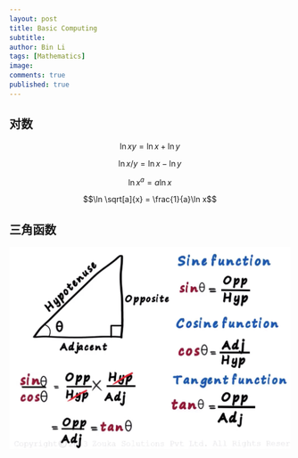 ```yaml
---
layout: post
title: Basic Computing
subtitle:
author: Bin Li
tags: [Mathematics]
image: 
comments: true
published: true
---
```



## 对数
$$\ln xy = \ln x + \ln y$$

$$\ln x/y = \ln x - \ln y$$

$$\ln x^{a} = a \ln x$$

$$\ln \sqrt[a]{x} = \frac{1}{a}\ln x$$

## 三角函数

![-w1003](/img/media/15665289456460.jpg)

